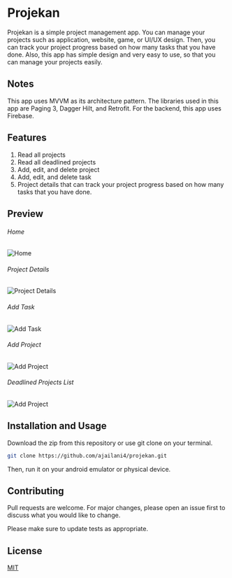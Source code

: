# Projekan
Projekan is a simple project management app. You can manage your projects such as application, website, game, or UI/UX design. Then, you can track your project progress based on how many tasks that you have done. Also, this app has simple design and very easy to use, so that you can manage your projects easily.

## Notes
This app uses MVVM as its architecture pattern. The libraries used in this app are Paging 3, Dagger Hilt, and Retrofit. For the backend, this app uses Firebase.

## Features
1. Read all projects
2. Read all deadlined projects
3. Add, edit, and delete project
4. Add, edit, and delete task
5. Project details that can track your project progress based on how many tasks that you have done.

## Preview
###### Home
![Home](https://firebasestorage.googleapis.com/v0/b/projekan-142f8.appspot.com/o/Screenshots%2F01%20Home.jpg?alt=media&token=8cb41198-dcc6-4c5a-8a74-4b17ac1c0f91)

###### Project Details
![Project Details](https://firebasestorage.googleapis.com/v0/b/projekan-142f8.appspot.com/o/Screenshots%2F02%20Project%20Details.jpg?alt=media&token=c33abfff-2bd4-4df7-97be-6d912a907593)

###### Add Task
![Add Task](https://firebasestorage.googleapis.com/v0/b/projekan-142f8.appspot.com/o/Screenshots%2F02%20Project%20Details.jpg?alt=media&token=c33abfff-2bd4-4df7-97be-6d912a907593)

###### Add Project
![Add Project](https://firebasestorage.googleapis.com/v0/b/projekan-142f8.appspot.com/o/Screenshots%2F04%20Add%20New%20Project.jpg?alt=media&token=f676a961-f975-400e-b99e-27836b90da41)

###### Deadlined Projects List
![Add Project](https://firebasestorage.googleapis.com/v0/b/projekan-142f8.appspot.com/o/Screenshots%2F05%20Deadlined%20Projects.jpg?alt=media&token=66202cb6-f334-42c1-af95-4a08a35b392a)

## Installation and Usage
Download the zip from this repository or use git clone on your terminal.

```bash
git clone https://github.com/ajailani4/projekan.git
```
Then, run it on your android emulator or physical device.

## Contributing
Pull requests are welcome. For major changes, please open an issue first to discuss what you would like to change.

Please make sure to update tests as appropriate.

## License
[MIT](https://choosealicense.com/licenses/mit/)
